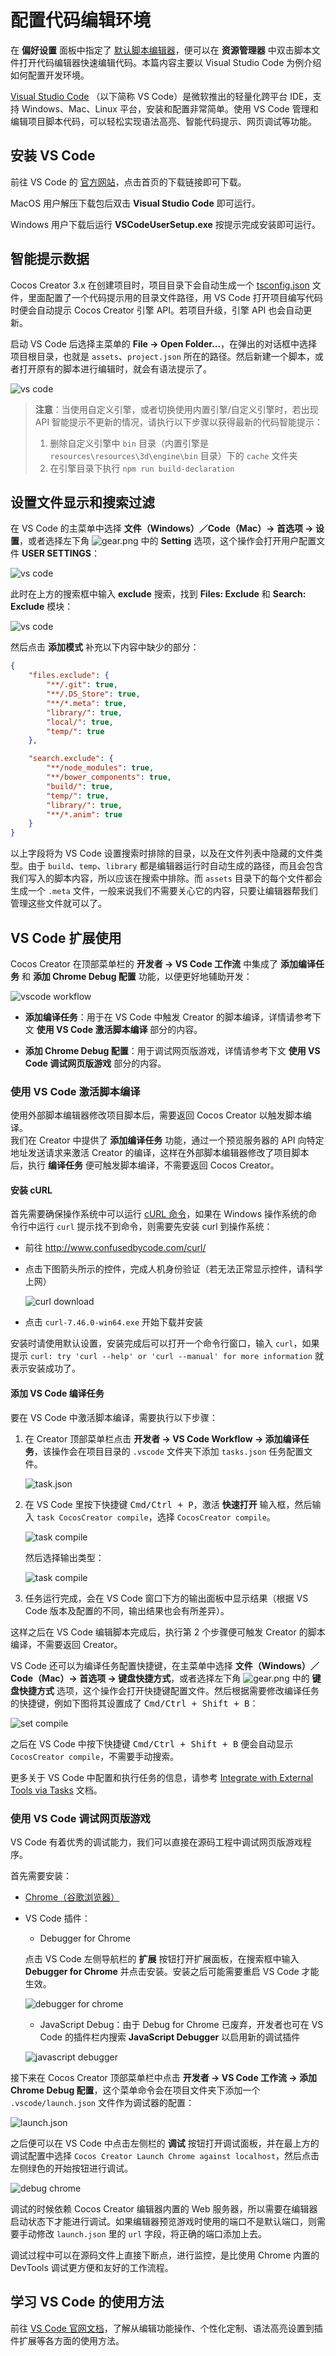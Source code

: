 # 配置代码编辑环境

在 **偏好设置** 面板中指定了 [默认脚本编辑器](../editor/preferences/index.md#%E5%A4%96%E9%83%A8%E7%A8%8B%E5%BA%8F)，便可以在 **资源管理器** 中双击脚本文件打开代码编辑器快速编辑代码。本篇内容主要以 Visual Studio Code 为例介绍如何配置开发环境。

[Visual Studio Code](https://code.visualstudio.com/) （以下简称 VS Code）是微软推出的轻量化跨平台 IDE，支持 Windows、Mac、Linux 平台，安装和配置非常简单。使用 VS Code 管理和编辑项目脚本代码，可以轻松实现语法高亮、智能代码提示、网页调试等功能。

## 安装 VS Code

前往 VS Code 的 [官方网站](https://code.visualstudio.com/)，点击首页的下载链接即可下载。

MacOS 用户解压下载包后双击 **Visual Studio Code** 即可运行。

Windows 用户下载后运行 **VSCodeUserSetup.exe** 按提示完成安装即可运行。

## 智能提示数据

Cocos Creator 3.x 在创建项目时，项目目录下会自动生成一个 [tsconfig.json](tsconfig.md) 文件，里面配置了一个代码提示用的目录文件路径，用 VS Code 打开项目编写代码时便会自动提示 Cocos Creator 引擎 API。若项目升级，引擎 API 也会自动更新。

启动 VS Code 后选择主菜单的 **File -> Open Folder...**，在弹出的对话框中选择项目根目录，也就是 `assets`、`project.json` 所在的路径。然后新建一个脚本，或者打开原有的脚本进行编辑时，就会有语法提示了。

![vs code](coding-setup/vscode.png)

> **注意**：当使用自定义引擎，或者切换使用内置引擎/自定义引擎时，若出现 API 智能提示不更新的情况，请执行以下步骤以获得最新的代码智能提示：
>
> 1. 删除自定义引擎中 `bin` 目录（内置引擎是 `resources\resources\3d\engine\bin` 目录）下的 `cache` 文件夹
> 2. 在引擎目录下执行 `npm run build-declaration`

## 设置文件显示和搜索过滤

在 VS Code 的主菜单中选择 **文件（Windows）／Code（Mac）-> 首选项 -> 设置**，或者选择左下角 ![gear.png](coding-setup/gear.png) 中的 **Setting** 选项，这个操作会打开用户配置文件 **USER SETTINGS**：

![vs code](coding-setup/vscode-setting.png)

此时在上方的搜索框中输入 **exclude** 搜索，找到 **Files: Exclude** 和 **Search: Exclude** 模块：

![vs code](coding-setup/vscode-exclude.png)

然后点击 **添加模式** 补充以下内容中缺少的部分：

```json
{
    "files.exclude": {
        "**/.git": true,
        "**/.DS_Store": true,
        "**/*.meta": true,
        "library/": true,
        "local/": true,
        "temp/": true
    },

    "search.exclude": {
        "**/node_modules": true,
        "**/bower_components": true,
        "build/": true,
        "temp/": true,
        "library/": true,
        "**/*.anim": true
    }
}
```

以上字段将为 VS Code 设置搜索时排除的目录，以及在文件列表中隐藏的文件类型。由于 `build`、`temp`、`library` 都是编辑器运行时自动生成的路径，而且会包含我们写入的脚本内容，所以应该在搜索中排除。而 `assets` 目录下的每个文件都会生成一个 `.meta` 文件，一般来说我们不需要关心它的内容，只要让编辑器帮我们管理这些文件就可以了。

## VS Code 扩展使用

Cocos Creator 在顶部菜单栏的 **开发者 -> VS Code 工作流** 中集成了 **添加编译任务** 和 **添加 Chrome Debug 配置** 功能，以便更好地辅助开发：

![vscode workflow](coding-setup/vscode-workflow.png)

- **添加编译任务**：用于在 VS Code 中触发 Creator 的脚本编译，详情请参考下文 **使用 VS Code 激活脚本编译** 部分的内容。

- **添加 Chrome Debug 配置**：用于调试网页版游戏，详情请参考下文 **使用 VS Code 调试网页版游戏** 部分的内容。

### 使用 VS Code 激活脚本编译

使用外部脚本编辑器修改项目脚本后，需要返回 Cocos Creator 以触发脚本编译。<br>
我们在 Creator 中提供了 **添加编译任务** 功能，通过一个预览服务器的 API 向特定地址发送请求来激活 Creator 的编译，这样在外部脚本编辑器修改了项目脚本后，执行 **编译任务** 便可触发脚本编译，不需要返回 Cocos Creator。

#### 安装 cURL

首先需要确保操作系统中可以运行 [cURL 命令](https://curl.haxx.se/)，如果在 Windows 操作系统的命令行中运行 `curl` 提示找不到命令，则需要先安装 curl 到操作系统：

- 前往 <http://www.confusedbycode.com/curl/>

- 点击下图箭头所示的控件，完成人机身份验证（若无法正常显示控件，请科学上网）

    ![curl download](coding-setup/curl-download.png)

- 点击 `curl-7.46.0-win64.exe` 开始下载并安装

安装时请使用默认设置，安装完成后可以打开一个命令行窗口，输入 `curl`，如果提示 `curl: try 'curl --help' or 'curl --manual' for more information` 就表示安装成功了。

#### 添加 VS Code 编译任务

要在 VS Code 中激活脚本编译，需要执行以下步骤：

1. 在 Creator 顶部菜单栏点击 **开发者 -> VS Code Workflow -> 添加编译任务**，该操作会在项目目录的 `.vscode` 文件夹下添加 `tasks.json` 任务配置文件。

    ![task.json](coding-setup/tasks-json.png)

2. 在 VS Code 里按下快捷键 <kbd>Cmd/Ctrl + P</kbd>，激活 **快速打开** 输入框，然后输入 `task CocosCreator compile`，选择 `CocosCreator compile`。

    ![task compile](coding-setup/task-compile.png)

    然后选择输出类型：

    ![task compile](coding-setup/run-task.png)

3. 任务运行完成，会在 VS Code 窗口下方的输出面板中显示结果（根据 VS Code 版本及配置的不同，输出结果也会有所差异）。

这样之后在 VS Code 编辑脚本完成后，执行第 2 个步骤便可触发 Creator 的脚本编译，不需要返回 Creator。

VS Code 还可以为编译任务配置快捷键，在主菜单中选择 **文件（Windows）／Code（Mac）-> 首选项 -> 键盘快捷方式**，或者选择左下角 ![gear.png](coding-setup/gear.png) 中的 **键盘快捷方式** 选项，这个操作会打开快捷键配置文件。然后根据需要修改编译任务的快捷键，例如下图将其设置成了 <kbd>Cmd/Ctrl + Shift + B</kbd>：

![set compile](coding-setup/set-compile.png)

之后在 VS Code 中按下快捷键 <kbd>Cmd/Ctrl + Shift + B</kbd> 便会自动显示 `CocosCreator compile`，不需要手动搜索。

更多关于 VS Code 中配置和执行任务的信息，请参考 [Integrate with External Tools via Tasks](https://code.visualstudio.com/docs/editor/tasks) 文档。

### 使用 VS Code 调试网页版游戏

VS Code 有着优秀的调试能力，我们可以直接在源码工程中调试网页版游戏程序。

首先需要安装：

- [Chrome（谷歌浏览器）](https://www.google.com/chrome/)

- VS Code 插件：

    - Debugger for Chrome

    点击 VS Code 左侧导航栏的 **扩展** 按钮打开扩展面板，在搜索框中输入 **Debugger for Chrome** 并点击安装。安装之后可能需要重启 VS Code 才能生效。

    ![debugger for chrome](coding-setup/debugger-for-chrome.png)

    - JavaScript Debug：由于 Debug for Chrome 已废弃，开发者也可在 VS Code 的插件栏内搜索 **JavaScript Debugger** 以启用新的调试插件

    ![javascript debugger](coding-setup/javascript-debugger.png)

接下来在 Cocos Creator 顶部菜单栏中点击 **开发者 -> VS Code 工作流 -> 添加 Chrome Debug 配置**，这个菜单命令会在项目文件夹下添加一个 `.vscode/launch.json` 文件作为调试器的配置：

![launch.json](coding-setup/launch-json.png)

之后便可以在 VS Code 中点击左侧栏的 **调试** 按钮打开调试面板，并在最上方的调试配置中选择 `Cocos Creator Launch Chrome against localhost`，然后点击左侧绿色的开始按钮进行调试。

![debug chrome](coding-setup/debug-chrome.png)

调试的时候依赖 Cocos Creator 编辑器内置的 Web 服务器，所以需要在编辑器启动状态下才能进行调试。如果编辑器预览游戏时使用的端口不是默认端口，则需要手动修改 `launch.json` 里的 `url` 字段，将正确的端口添加上去。

调试过程中可以在源码文件上直接下断点，进行监控，是比使用 Chrome 内置的 DevTools 调试更方便和友好的工作流程。

## 学习 VS Code 的使用方法

前往 [VS Code 官网文档](https://code.visualstudio.com/Docs)，了解从编辑功能操作、个性化定制、语法高亮设置到插件扩展等各方面的使用方法。
